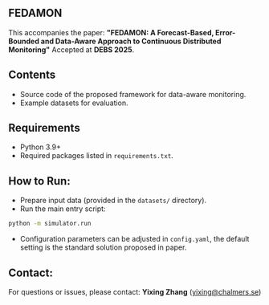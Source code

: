 ## FEDAMON

This accompanies the paper:
**"FEDAMON: A Forecast-Based, Error-Bounded and Data-Aware
Approach to Continuous Distributed Monitoring"**
Accepted at **DEBS 2025**.

## Contents

- Source code of the proposed framework for data-aware monitoring.
- Example datasets for evaluation.

## Requirements
- Python 3.9+
- Required packages listed in `requirements.txt`.

## How to Run:
- Prepare input data (provided in the `datasets/` directory).
- Run the main entry script:
```bash
python -m simulator.run
```
- Configuration parameters can be adjusted in `config.yaml`, the default setting is the standard solution proposed in paper.

## Contact:
For questions or issues, please contact:
**Yixing Zhang** (yixing@chalmers.se)